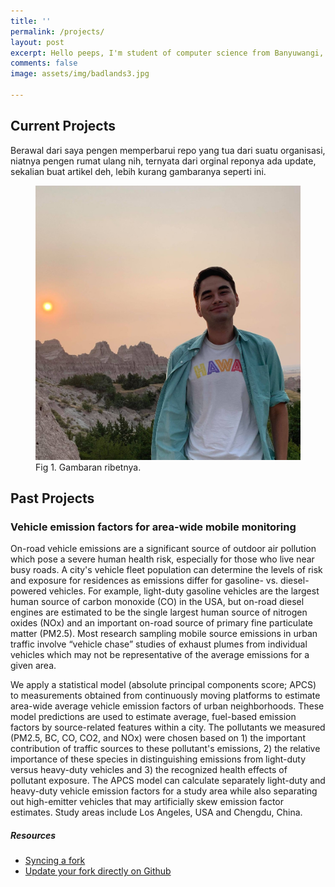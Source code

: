```yaml
---
title: ''
permalink: /projects/
layout: post
excerpt: Hello peeps, I'm student of computer science from Banyuwangi, living in Jogjakarta. This blog for documentation about my programming journey, running on jekyll, hosting on netlify and using my own simple theme.
comments: false
image: assets/img/badlands3.jpg

---
```



## **Current Projects**

Berawal dari saya pengen memperbarui repo yang tua dari suatu organisasi, niatnya pengen rumat ulang nih, ternyata dari orginal reponya ada update, sekalian buat artikel deh, lebih kurang gambaranya seperti ini.

<figure>
<img src="/assets/img/badlands3.jpg" alt="ilustrasi repo yang mau diupdate">
<figcaption>Fig 1. Gambaran ribetnya.</figcaption>
</figure>


## **Past Projects**


### Vehicle emission factors for area-wide mobile monitoring

On-road vehicle emissions are a significant source of outdoor air pollution which pose a severe human health risk, especially for those who live near busy roads. A city's vehicle fleet population can determine the levels of risk and exposure for residences as emissions differ for gasoline- vs. diesel-powered vehicles. For example, light-duty gasoline vehicles are the largest human source of carbon monoxide (CO) in the USA, but on-road diesel engines are estimated to be the single largest human source of nitrogen oxides (NOx) and an important on-road source of primary fine particulate matter (PM2.5). Most research sampling mobile source emissions in urban traffic involve “vehicle chase” studies of exhaust plumes from individual vehicles which may not be representative of the average emissions for a given area.


We apply a statistical model (absolute principal components score; APCS) to measurements obtained from continuously moving platforms to estimate area-wide average vehicle emission factors of urban neighborhoods. These model predictions are used to estimate average, fuel-based emission factors by source-related features within a city. The pollutants we measured (PM2.5, BC, CO, CO2, and NOx) were chosen based on 1) the important contribution of traffic sources to these pollutant's emissions, 2) the relative importance of these species in distinguishing emissions from light-duty versus heavy-duty vehicles and 3) the recognized health effects of pollutant exposure. The APCS model can calculate separately light-duty and heavy-duty vehicle emission factors for a study area while also separating out high-emitter vehicles that may artificially skew emission factor estimates. Study areas include Los Angeles, USA and Chengdu, China.

##### Resources

- [Syncing a fork](https://help.github.com/en/github/collaborating-with-issues-and-pull-requests/syncing-a-fork)
- [Update your fork directly on Github](https://rick.cogley.info/post/update-your-forked-repository-directly-on-github/#top)
